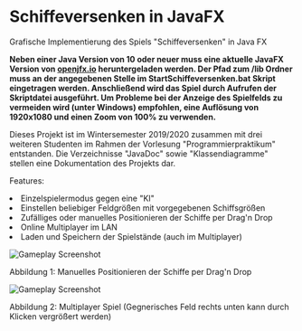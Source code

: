 # Schiffeversenken in JavaFX

Grafische Implementierung des Spiels "Schiffeversenken" in Java FX

<b>Neben einer Java Version von 10 oder neuer muss eine aktuelle JavaFX Version von <a href=https://openjfx.io/> openjfx.io</a> heruntergeladen werden.
Der Pfad zum /lib Ordner muss an der angegebenen Stelle im StartSchiffeversenken.bat Skript eingetragen werden.
Anschließend wird das Spiel durch Aufrufen der Skriptdatei ausgeführt.
Um Probleme bei der Anzeige des Spielfelds zu vermeiden wird (unter Windows) empfohlen, eine Auflösung von 1920x1080 und einen Zoom von 100% zu verwenden.</b>

Dieses Projekt ist im Wintersemester 2019/2020 zusammen mit drei weiteren Studenten im Rahmen der Vorlesung "Programmierpraktikum" entstanden. Die Verzeichnisse "JavaDoc" sowie "Klassendiagramme" stellen eine Dokumentation des Projekts dar.

Features: 

<li> Einzelspielermodus gegen eine "KI"</li>
<li> Einstellen beliebiger Feldgrößen mit vorgegebenen Schiffsgrößen</li>
<li> Zufälliges oder manuelles Positionieren der Schiffe per Drag'n Drop</li>
<li>Online Multiplayer im LAN</li>
<li>Laden und Speichern der Spielstände (auch im Multiplayer)</li>



![Gameplay Screenshot](https://github.com/NiGuts/Schiffeversenken2/blob/master/SchiffePositionieren.png)

Abbildung 1: Manuelles Positionieren der Schiffe per Drag'n Drop





![Gameplay Screenshot](https://github.com/NiGuts/Schiffeversenken2/blob/master/Gameplay.png)


Abbildung 2: Multiplayer Spiel (Gegnerisches Feld rechts unten kann durch Klicken vergrößert werden)

